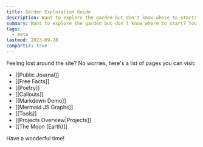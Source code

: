 ```yaml
---
title: Garden Exploration Guide
description: Want to explore the garden but don't know where to start? You came to the right place.
summary: Want to explore the garden but don't know where to start? You came to the right place.
tags:
  - meta
lastmod: 2023-09-28
compartir: true
---
```



Feeling lost around the site? No worries, here's a list of pages you can visit:

* [[Public Journal]]
* [[Free Facts]]
* [[Poetry]]
* [[Callouts]]
* [[Markdown Demo]]
* [[Mermaid JS Graphs]]
* [[Tools]]
* [[Projects Overview|Projects]]
* [[The Moon (Earth)]]

Have a wonderful time!
